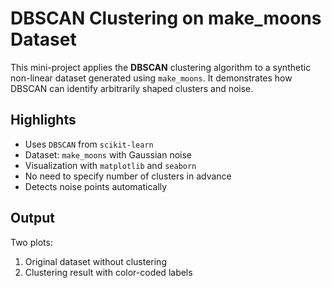 # DBSCAN Clustering on make_moons Dataset

This mini-project applies the **DBSCAN** clustering algorithm to a synthetic non-linear dataset generated using `make_moons`. It demonstrates how DBSCAN can identify arbitrarily shaped clusters and noise.

## Highlights

- Uses `DBSCAN` from `scikit-learn`
- Dataset: `make_moons` with Gaussian noise
- Visualization with `matplotlib` and `seaborn`
- No need to specify number of clusters in advance
- Detects noise points automatically

## Output

Two plots:
1. Original dataset without clustering
2. Clustering result with color-coded labels
